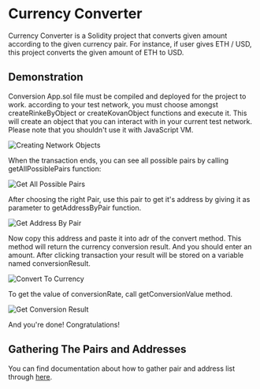 
# Currency Converter

Currency Converter is a Solidity project that converts given amount according to the given currency pair. For instance, if user gives ETH / USD, this project converts the given amount of ETH to USD.


## Demonstration

Conversion App.sol file must be compiled and deployed for the project to work. according to your test network, you must choose amongst createRinkeByObject or createKovanObject functions and execute it. This will create an object that you can interact with in your current test network. Please note that you shouldn't use it with JavaScript VM.

![Creating Network Objects](https://res.cloudinary.com/dpzdg2rik/image/upload/v1643400510/samples/CurrencyConverterSolidity/createobj.png)

When the transaction ends, you can see all possible pairs by calling getAllPossiblePairs function:

![Get All Possible Pairs](https://res.cloudinary.com/dpzdg2rik/image/upload/v1643400420/samples/CurrencyConverterSolidity/getallpossible.png)


After choosing the right Pair, use this pair to get it's address by giving it as parameter to getAddressByPair function.

![Get Address By Pair](https://res.cloudinary.com/dpzdg2rik/image/upload/v1643400707/samples/CurrencyConverterSolidity/getaddressbypair.png)

Now copy this address and paste it into adr of the convert method. This method will return the currency conversion result. And you should enter an amount. After clicking transaction your result will be stored on a variable named conversionResult.

![Convert To Currency](https://res.cloudinary.com/dpzdg2rik/image/upload/v1643401170/samples/CurrencyConverterSolidity/convert.png)

To get the value of conversionRate, call getConversionValue method.

![Get Conversion Result](https://res.cloudinary.com/dpzdg2rik/image/upload/v1643401280/samples/CurrencyConverterSolidity/getconversion.png)

And you're done! Congratulations!
## Gathering The Pairs and Addresses

You can find documentation about how to gather pair and address list through [here](https://ftfethi.gitbook.io/currency-converter/).
